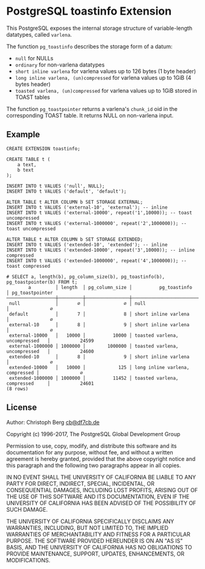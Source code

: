 PostgreSQL toastinfo Extension
==============================

This PostgreSQL exposes the internal storage structure of variable-length
datatypes, called `varlena`.

The function `pg_toastinfo` describes the storage form of a datum:

 * `null` for NULLs
 * `ordinary` for non-varlena datatypes
 * `short inline varlena` for varlena values up to 126 bytes (1 byte header)
 * `long inline varlena, (un)compressed` for varlena values up to 1GiB (4 bytes header)
 * `toasted varlena, (un)compressed` for varlena values up to 1GiB stored in TOAST tables

The function `pg_toastpointer` returns a varlena's `chunk_id` oid in the
corresponding TOAST table. It returns NULL on non-varlena input.

Example
-------

```
CREATE EXTENSION toastinfo;

CREATE TABLE t (
	a text,
	b text
);

INSERT INTO t VALUES ('null', NULL);
INSERT INTO t VALUES ('default', 'default');

ALTER TABLE t ALTER COLUMN b SET STORAGE EXTERNAL;
INSERT INTO t VALUES ('external-10', 'external'); -- inline
INSERT INTO t VALUES ('external-10000', repeat('1',10000)); -- toast uncompressed
INSERT INTO t VALUES ('external-1000000', repeat('2',1000000)); -- toast uncompressed

ALTER TABLE t ALTER COLUMN b SET STORAGE EXTENDED;
INSERT INTO t VALUES ('extended-10', 'extended'); -- inline
INSERT INTO t VALUES ('extended-10000', repeat('3',10000)); -- inline compressed
INSERT INTO t VALUES ('extended-1000000', repeat('4',1000000)); -- toast compressed

# SELECT a, length(b), pg_column_size(b), pg_toastinfo(b), pg_toastpointer(b) FROM t;
        a         │ length  │ pg_column_size │          pg_toastinfo           │ pg_toastpointer
──────────────────┼─────────┼────────────────┼─────────────────────────────────┼─────────────────
 null             │       ∅ │              ∅ │ null                            │               ∅
 default          │       7 │              8 │ short inline varlena            │               ∅
 external-10      │       8 │              9 │ short inline varlena            │               ∅
 external-10000   │   10000 │          10000 │ toasted varlena, uncompressed   │           24599
 external-1000000 │ 1000000 │        1000000 │ toasted varlena, uncompressed   │           24600
 extended-10      │       8 │              9 │ short inline varlena            │               ∅
 extended-10000   │   10000 │            125 │ long inline varlena, compressed │               ∅
 extended-1000000 │ 1000000 │          11452 │ toasted varlena, compressed     │           24601
(8 rows)
```

License
-------
Author: Christoph Berg <cb@df7cb.de>

Copyright (c) 1996-2017, The PostgreSQL Global Development Group

Permission to use, copy, modify, and distribute this software and its documentation for any purpose, without fee, and without a written agreement is hereby granted, provided that the above copyright notice and this paragraph and the following two paragraphs appear in all copies.

IN NO EVENT SHALL THE UNIVERSITY OF CALIFORNIA BE LIABLE TO ANY PARTY FOR DIRECT, INDIRECT, SPECIAL, INCIDENTAL, OR CONSEQUENTIAL DAMAGES, INCLUDING LOST PROFITS, ARISING OUT OF THE USE OF THIS SOFTWARE AND ITS DOCUMENTATION, EVEN IF THE UNIVERSITY OF CALIFORNIA HAS BEEN ADVISED OF THE POSSIBILITY OF SUCH DAMAGE.

THE UNIVERSITY OF CALIFORNIA SPECIFICALLY DISCLAIMS ANY WARRANTIES, INCLUDING, BUT NOT LIMITED TO, THE IMPLIED WARRANTIES OF MERCHANTABILITY AND FITNESS FOR A PARTICULAR PURPOSE. THE SOFTWARE PROVIDED HEREUNDER IS ON AN "AS IS" BASIS, AND THE UNIVERSITY OF CALIFORNIA HAS NO OBLIGATIONS TO PROVIDE MAINTENANCE, SUPPORT, UPDATES, ENHANCEMENTS, OR MODIFICATIONS.

